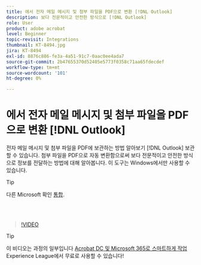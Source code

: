 ```yaml
---
title: 에서 전자 메일 메시지 및 첨부 파일을 PDF으로 변환 [!DNL Outlook]
description: 보다 전문적이고 안전한 방식으로 [!DNL Outlook]
role: User
product: adobe acrobat
level: Beginner
topic-revisit: Integrations
thumbnail: KT-8494.jpg
jira: KT-8494
exl-id: 8876c886-fe3a-4a51-91c7-0aac0ee4ada7
source-git-commit: 2b47655370d52405e5773f0358c71aa65fdecdef
workflow-type: tm+mt
source-wordcount: '101'
ht-degree: 0%

---
```


# 에서 전자 메일 메시지 및 첨부 파일을 PDF으로 변환 [!DNL Outlook]

전자 메일 메시지 및 첨부 파일을 PDF에 보관하는 방법 알아보기 [!DNL Outlook] 보관할 수 있습니다. 첨부 파일을 PDF으로 자동 변환함으로써 보다 전문적이고 안전한 방식으로 정보를 전달하는 방법에 대해 알아봅니다. 이 도구는 Windows에서만 사용할 수 있습니다.

>[!TIP]
>
>다른 Microsoft 확인 [통합](../integrate/integrate-overview.md#microsoft).

<br> 

>[!VIDEO](https://video.tv.adobe.com/v/336859?quality=12&learn=on&hidetitle=true)

>[!TIP]
>
>이 비디오는 과정의 일부입니다 [Acrobat DC 및 Microsoft 365로 스마트하게 작업](https://experienceleague.adobe.com/?recommended=Acrobat-U-1-2021.microsoft365) Experience League에서 무료로 사용할 수 있습니다!
